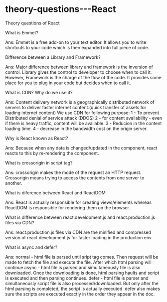 # theory-questions---React
Theory questions of React


What is Emmet? 

Ans: Emmet is  a free add-on to your text editor. It allows you to write shortcuts to your code which is then expanded into full piece of code.

Difference between a Library and Framework?

Ans: Major difference between library and framework is the inversion of control. Library gives the control to developer to choose when to call it. However, Framework is the charge of the flow of the code. It provides some place for you to plug in your code but decides when to call it.

What is CDN? Why do we use it?

Ans: Content delivery network is a geographically distributed network of servers to deliver faster internet content.(quick transfer of assets for loading internet content)
We use CDN for following purpose: 
1 - To prevent Distributed denial of service attack (DDOS)
2 - for content availability - even if there is heavy traffic, content will be available.
3 - Reducion in the content loading time.
4 - decrease in the bandwidth cost on the origin server.

Why is React known as React?

Ans: Because when any data is changed/updated in the component, react reacts to this by re-rendering the component. 

What is crossorigin in script tag?

Ans: crossorigin makes the mode of the request an HTTP request. Crossorigin means trying to access the contents from one server to another. 

What is diference between React and ReactDOM

Ans: React is actually responsible for creating views/elements whereas ReactDOM is responsible for rendering them on the browser.

What is difference between react.development.js and react.production.js files via CDN?

Ans: react.production.js files via CDN are the minified and compressed version of react.development.js for faster loading in the production env.

What is async and defer?

Ans: normal  - html file is parsed until sript tag comes. Then request will be made to fetch the file and execute the file. After which html parsing will continue
     async  - html file is parsed and simultaneously file is also downloaded. Once the downloading is done, html parsing haults and script is executed and then parsing continues.
     defer - html file is parser and simultaneously script file is also processed/downloaded. But only after the html parsing is completed, the script is actually executed. defer also makes sure the scripts are executed exactly in the order they appear in the doc.
     


